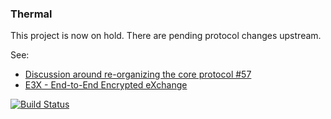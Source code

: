 

### Thermal


This project is now on hold.  There are pending protocol changes upstream.

See: 
* [Discussion around re-organizing the core protocol #57](https://github.com/telehash/telehash.org/issues/57)
* [E3X - End-to-End Encrypted eXchange](https://github.com/telehash/telehash.org/blob/master/E3X.md)





[![Build Status](https://travis-ci.org/codycollier/thermal.svg?branch=master)](https://travis-ci.org/codycollier/thermal)

